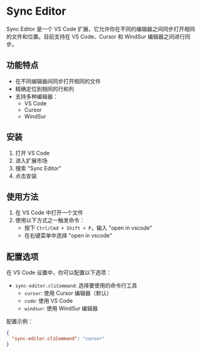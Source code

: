 # Sync Editor

Sync Editor 是一个 VS Code 扩展，它允许你在不同的编辑器之间同步打开相同的文件和位置。目前支持在 VS Code、Cursor 和 WindSur 编辑器之间进行同步。

## 功能特点

- 在不同编辑器间同步打开相同的文件
- 精确定位到相同的行和列
- 支持多种编辑器：
  - VS Code
  - Cursor
  - WindSur

## 安装

1. 打开 VS Code
2. 进入扩展市场
3. 搜索 "Sync Editor"
4. 点击安装

## 使用方法

1. 在 VS Code 中打开一个文件
2. 使用以下方式之一触发命令：
   - 按下 `Ctrl/Cmd + Shift + P`，输入 "open in vscode"
   - 在右键菜单中选择 "open in vscode"

## 配置选项

在 VS Code 设置中，你可以配置以下选项：

- `sync-editor.cliCommand`: 选择要使用的命令行工具
  - `cursor`: 使用 Cursor 编辑器（默认）
  - `code`: 使用 VS Code
  - `windsur`: 使用 WindSur 编辑器

配置示例：
```json
{
  "sync-editor.cliCommand": "cursor"
}
```

